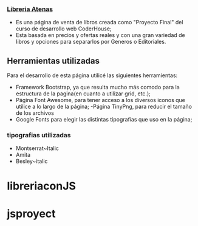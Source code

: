 ### [Libreria Atenas](https://atenaslibreria.ga// "Libreria Atenas")

- Es una página de venta de libros creada como "Proyecto Final" del curso de desarrollo web CoderHouse;
- Esta basada en precios y ofertas reales y con una gran variedad de libros y opciones para separarlos por Generos o Editoriales.

## Herramientas utilizadas 
Para el desarrollo de esta página utilicé las siguientes herramientas:
- Framework Bootstrap, ya que resulta mucho más comodo para la estructura de la pagina(en cuanto a utilizar grid, etc.);
- Página Font Awesome, para tener acceso a los  diversos iconos que utilice a lo largo de la página;
-Página TinyPng, para reducir el tamaño de los archivos
- Google Fonts para elegir las distintas tipografias que uso en la página;

### tipografias utilizadas
- Montserrat~Italic
- Amita
- Besley~italic
# libreriaconJS
# jsproyect
